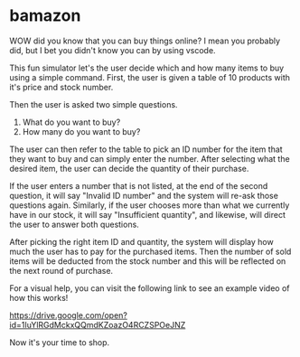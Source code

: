 # bamazon


WOW did you know that you can buy things online? I mean you probably did, but I bet you didn't know you can by using vscode.

This fun simulator let's the user decide which and how many items to buy using a simple command. 
First, the user is given a table of 10 products with it's price and stock number.

Then the user is asked two simple questions.
1. What do you want to buy?
2. How many do you want to buy?

The user can then refer to the table to pick an ID number for the item that they want to buy and can simply enter the number. 
After selecting what the desired item, the user can decide the quantity of their purchase.

If the user enters a number that is not listed, at the end of the second question, it will say "Invalid ID number" and the system will re-ask those questions again.
Similarly, if the user chooses more than what we currently have in our stock, it will say "Insufficient quantity", and likewise, will direct the user to answer both questions.


After picking the right item ID and quantity, the system will display how much the user has to pay for the purchased items.
Then the number of sold items will be deducted from the stock number and this will be reflected on the next round of purchase.

For a visual help, you can visit the following link to see an example video of how this works!

https://drive.google.com/open?id=1IuYlRGdMckxQQmdKZoazO4RCZSPOeJNZ

Now it's your time to shop.
